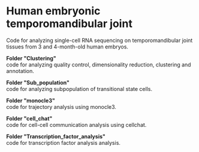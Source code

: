 # Human embryonic temporomandibular joint
Code for analyzing single-cell RNA sequencing on temporomandibular joint tissues from 3 and 4-month-old human embryos.

**Folder "Clustering"**  
code for analyzing quality control, dimensionality reduction, clustering and annotation.

**Folder "Sub_population"**  
code for analyzing subpopulation of transitional state cells.

**Folder "monocle3"**  
code for trajectory analysis using monocle3.

**Folder "cell_chat"**  
code for cell-cell communication analysis using cellchat.

**Folder "Transcription_factor_analysis"**  
code for transcription factor analysis analysis.
